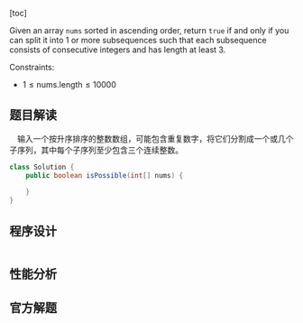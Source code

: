 [toc]

Given an array `nums` sorted in ascending order, return `true` if and only if you can split it into 1 or more subsequences such that each subsequence consists of consecutive integers and has length at least 3.



Constraints:

- $1 \le \text{nums.length} \le 10000$



## 题目解读

&emsp;输入一个按升序排序的整数数组，可能包含重复数字，将它们分割成一个或几个子序列，其中每个子序列至少包含三个连续整数。

```java
class Solution {
    public boolean isPossible(int[] nums) {
        
    }
}
```

## 程序设计



```java

```

## 性能分析



## 官方解题

